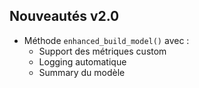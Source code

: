## Nouveautés v2.0
- Méthode `enhanced_build_model()` avec :
  - Support des métriques custom
  - Logging automatique
  - Summary du modèle
